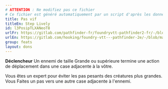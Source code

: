 ```yaml
---
# ATTENTION : Ne modifiez pas ce fichier
# Ce fichier est généré automatiquement par un script d'après les données du module Foundry VTT officiel et de sa traduction
title: Pas vif
titleEn: Step Lively
id: l3PosipTLXANeoT8
urlFr: https://gitlab.com/pathfinder-fr/foundryvtt-pathfinder2-fr/-/blob/master/data/feats/l3PosipTLXANeoT8.htm
urlEn: https://gitlab.com/hooking/foundry-vtt---pathfinder-2e/-/blob/master/packs/data/feats.db/step-lively.json
group: feats
layout: dons
---
```

**Déclencheur** Un ennemi de taille Grande ou supérieure termine une action de déplacement dans une case adjacente à la vôtre.

Vous êtes un expert pour éviter les pas pesants des créatures plus grandes. Vous <a class="entity-link" data-pack="pf2e.actionspf2e" data-id="UHpkTuCtyaPqiCAB" draggable="true">Faites un pas</a> vers une autre case adjacente à l'ennemi.


